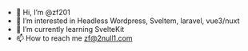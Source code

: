 - 👋 Hi, I’m @zf201
- 👀 I’m interested in Headless Wordpress, Sveltem, laravel, vue3/nuxt
- 🌱 I’m currently learning SvelteKit
- 📫 How to reach me zf@2null1.com

<!---
zf201/zf201 is a ✨ special ✨ repository because its `README.md` (this file) appears on your GitHub profile.
You can click the Preview link to take a look at your changes.
--->
